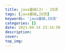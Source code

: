 ```yaml
---
title: java基础(2) - IO流
tags: [java基础,IO流]
keywords: 'java基础,IO流'
categories: []
date: 2021-04-14 23:14:50
description:
cover:
top_img:
---
```






